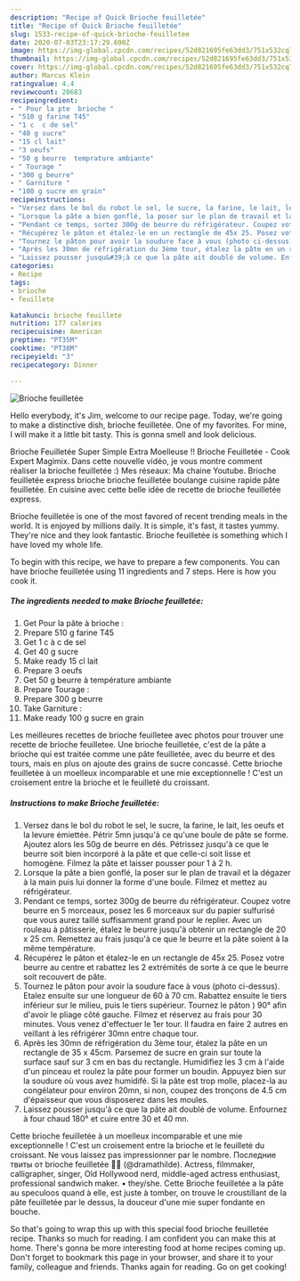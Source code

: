 ```yaml
---
description: "Recipe of Quick Brioche feuilletée"
title: "Recipe of Quick Brioche feuilletée"
slug: 1533-recipe-of-quick-brioche-feuilletee
date: 2020-07-03T23:17:29.690Z
image: https://img-global.cpcdn.com/recipes/52d821695fe63dd3/751x532cq70/brioche-feuilletee-photo-principale-de-la-recette.jpg
thumbnail: https://img-global.cpcdn.com/recipes/52d821695fe63dd3/751x532cq70/brioche-feuilletee-photo-principale-de-la-recette.jpg
cover: https://img-global.cpcdn.com/recipes/52d821695fe63dd3/751x532cq70/brioche-feuilletee-photo-principale-de-la-recette.jpg
author: Marcus Klein
ratingvalue: 4.4
reviewcount: 28683
recipeingredient:
- " Pour la pte  brioche "
- "510 g farine T45"
- "1 c  c de sel"
- "40 g sucre"
- "15 cl lait"
- "3 oeufs"
- "50 g beurre  temprature ambiante"
- " Tourage "
- "300 g beurre"
- " Garniture "
- "100 g sucre en grain"
recipeinstructions:
- "Versez dans le bol du robot le sel, le sucre, la farine, le lait, les oeufs et la levure émiettée. Pétrir 5mn jusqu&#39;à ce qu&#39;une boule de pâte se forme. Ajoutez alors les 50g de beurre en dés. Pétrissez jusqu&#39;à ce que le beurre soit bien incorporé à la pâte et que celle-ci soit lisse et homogène. Filmez la pâte et laisser pousser pour 1 à 2 h."
- "Lorsque la pâte a bien gonflé, la poser sur le plan de travail et la dégazer à la main puis lui donner la forme d&#39;une boule. Filmez et mettez au réfrigérateur."
- "Pendant ce temps, sortez 300g de beurre du réfrigérateur. Coupez votre beurre en 5 morceaux, posez les 6 morceaux sur du papier sulfurisé que vous aurez taillé suffisamment grand pour le replier. Avec un rouleau à pâtisserie, étalez le beurre jusqu&#39;à obtenir un rectangle de 20 x 25 cm. Remettez au frais jusqu&#39;à ce que le beurre et la pâte soient à la même température."
- "Récupérez le pâton et étalez-le en un rectangle de 45x 25. Posez votre beurre au centre et rabattez les 2 extrémités de sorte à ce que le beurre soit recouvert de pâte."
- "Tournez le pâton pour avoir la soudure face à vous (photo ci-dessus). Etalez ensuite sur une longueur de 60 à 70 cm. Rabattez ensuite le tiers inférieur sur le milieu, puis le tiers supérieur. Tournez le pâton ) 90° afin d&#39;avoir le pliage côté gauche. Filmez et réservez au frais pour 30 minutes. Vous venez d&#39;effectuer le 1er tour. Il faudra en faire 2 autres en veillant à les réfrigérer 30mn entre chaque tour."
- "Après les 30mn de réfrigération du 3ème tour, étalez la pâte en un rectangle de 35 x 45cm. Parsemez de sucre en grain sur toute la surface sauf sur 3 cm en bas du rectangle. Humidifiez les 3 cm à l&#39;aide d&#39;un pinceau et roulez la pâte pour former un boudin. Appuyez bien sur la soudure où vous avez humidifé. Si la pâte est trop molle, placez-la au congélateur pour environ 20mn, si non, coupez des tronçons de 4.5 cm d&#39;épaisseur que vous disposerez dans les moules."
- "Laissez pousser jusqu&#39;à ce que la pâte ait doublé de volume. Enfournez à four chaud 180° et cuire entre 30 et 40 mn."
categories:
- Recipe
tags:
- brioche
- feuillete

katakunci: brioche feuillete 
nutrition: 177 calories
recipecuisine: American
preptime: "PT35M"
cooktime: "PT38M"
recipeyield: "3"
recipecategory: Dinner

---
```



![Brioche feuilletée](https://img-global.cpcdn.com/recipes/52d821695fe63dd3/751x532cq70/brioche-feuilletee-photo-principale-de-la-recette.jpg)

Hello everybody, it's Jim, welcome to our recipe page. Today, we're going to make a distinctive dish, brioche feuilletée. One of my favorites. For mine, I will make it a little bit tasty. This is gonna smell and look delicious.

Brioche Feuilletée Super Simple Extra Moelleuse ‼️ Brioche Feuilletée - Cook Expert Magimix. Dans cette nouvelle vidéo, je vous montre comment réaliser la brioche feuilletée :) Mes réseaux: Ma chaine Youtube. Brioche feuilletée express brioche brioche feuilletée boulange cuisine rapide pâte feuilletée. En cuisine avec cette belle idée de recette de brioche feuilletée express.

Brioche feuilletée is one of the most favored of recent trending meals in the world. It is enjoyed by millions daily. It is simple, it's fast, it tastes yummy. They're nice and they look fantastic. Brioche feuilletée is something which I have loved my whole life.


To begin with this recipe, we have to prepare a few components. You can have brioche feuilletée using 11 ingredients and 7 steps. Here is how you cook it.

<!--inarticleads1-->

##### The ingredients needed to make Brioche feuilletée:

1. Get  Pour la pâte à brioche :
1. Prepare 510 g farine T45
1. Get 1 c à c de sel
1. Get 40 g sucre
1. Make ready 15 cl lait
1. Prepare 3 oeufs
1. Get 50 g beurre à température ambiante
1. Prepare  Tourage :
1. Prepare 300 g beurre
1. Take  Garniture :
1. Make ready 100 g sucre en grain


Les meilleures recettes de brioche feuilletee avec photos pour trouver une recette de brioche feuilletee. Une brioche feuilletée, c&#39;est de la pâte a brioche qui est traitée comme une pâte feuilletée, avec du beurre et des tours, mais en plus on ajoute des grains de sucre concassé. Cette brioche feuilletée à un moelleux incomparable et une mie exceptionnelle ! C&#39;est un croisement entre la brioche et le feuilleté du croissant. 

<!--inarticleads2-->

##### Instructions to make Brioche feuilletée:

1. Versez dans le bol du robot le sel, le sucre, la farine, le lait, les oeufs et la levure émiettée. Pétrir 5mn jusqu&#39;à ce qu&#39;une boule de pâte se forme. Ajoutez alors les 50g de beurre en dés. Pétrissez jusqu&#39;à ce que le beurre soit bien incorporé à la pâte et que celle-ci soit lisse et homogène. Filmez la pâte et laisser pousser pour 1 à 2 h.
1. Lorsque la pâte a bien gonflé, la poser sur le plan de travail et la dégazer à la main puis lui donner la forme d&#39;une boule. Filmez et mettez au réfrigérateur.
1. Pendant ce temps, sortez 300g de beurre du réfrigérateur. Coupez votre beurre en 5 morceaux, posez les 6 morceaux sur du papier sulfurisé que vous aurez taillé suffisamment grand pour le replier. Avec un rouleau à pâtisserie, étalez le beurre jusqu&#39;à obtenir un rectangle de 20 x 25 cm. Remettez au frais jusqu&#39;à ce que le beurre et la pâte soient à la même température.
1. Récupérez le pâton et étalez-le en un rectangle de 45x 25. Posez votre beurre au centre et rabattez les 2 extrémités de sorte à ce que le beurre soit recouvert de pâte.
1. Tournez le pâton pour avoir la soudure face à vous (photo ci-dessus). Etalez ensuite sur une longueur de 60 à 70 cm. Rabattez ensuite le tiers inférieur sur le milieu, puis le tiers supérieur. Tournez le pâton ) 90° afin d&#39;avoir le pliage côté gauche. Filmez et réservez au frais pour 30 minutes. Vous venez d&#39;effectuer le 1er tour. Il faudra en faire 2 autres en veillant à les réfrigérer 30mn entre chaque tour.
1. Après les 30mn de réfrigération du 3ème tour, étalez la pâte en un rectangle de 35 x 45cm. Parsemez de sucre en grain sur toute la surface sauf sur 3 cm en bas du rectangle. Humidifiez les 3 cm à l&#39;aide d&#39;un pinceau et roulez la pâte pour former un boudin. Appuyez bien sur la soudure où vous avez humidifé. Si la pâte est trop molle, placez-la au congélateur pour environ 20mn, si non, coupez des tronçons de 4.5 cm d&#39;épaisseur que vous disposerez dans les moules.
1. Laissez pousser jusqu&#39;à ce que la pâte ait doublé de volume. Enfournez à four chaud 180° et cuire entre 30 et 40 mn.


Cette brioche feuilletée à un moelleux incomparable et une mie exceptionnelle ! C&#39;est un croisement entre la brioche et le feuilleté du croissant. Ne vous laissez pas impressionner par le nombre. Последние твиты от brioche feuilletée 🍞🥐 (@dramathilde). Actress, filmmaker, calligrapher, singer, Old Hollywood nerd, middle-aged actress enthusiast, professional sandwich maker. • they/she. Cette Brioche feuilletée a la pâte au speculoos quand à elle, est juste à tomber, on trouve le croustillant de la pâte feuilletée par le dessus, la douceur d&#39;une mie super fondante en bouche. 

So that's going to wrap this up with this special food brioche feuilletée recipe. Thanks so much for reading. I am confident you can make this at home. There's gonna be more interesting food at home recipes coming up. Don't forget to bookmark this page in your browser, and share it to your family, colleague and friends. Thanks again for reading. Go on get cooking!
